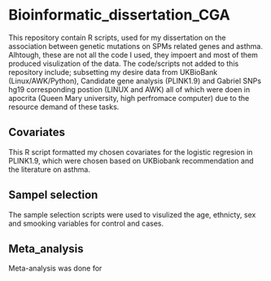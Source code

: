 # Bioinformatic_dissertation_CGA






This repository contain R scripts,  used for my dissertation on the association between genetic mutations on SPMs related genes and  asthma. Alhtough, these are not all the code I used, they impoert and  most of them produced visulization of the data. The code/scripts not added to this repository include; subsetting  my desire data from UKBioBank (Linux/AWK/Python), Candidate gene analysis (PLINK1.9) and Gabriel SNPs hg19 corresponding postion (LINUX and AWK) all of which were doen in apocrita (Queen Mary university, high perfromace computer) due to the resource demand of these tasks.

## Covariates
This R script formatted my chosen covariates for the logistic regresion in PLINK1.9, which were chosen based on UKBiobank recommendation and the literature on asthma. 

## Sampel selection 
The sample selection scripts were used to visulized the age, ethnicty, sex and smooking variables for control and cases. 

## Meta_analysis 
Meta-analysis was done for 








